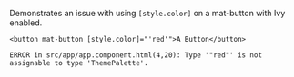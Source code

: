 Demonstrates an issue with using ```[style.color]``` on a mat-button with Ivy enabled.

```
<button mat-button [style.color]="'red'">A Button</button>
```
```
ERROR in src/app/app.component.html(4,20): Type '"red"' is not assignable to type 'ThemePalette'.
```
